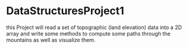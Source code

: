 # DataStructuresProject1

this Project will read a set of topographic (land elevation) data into a 2D array and write some methods to compute some paths through the mountains as well as visualize them.

